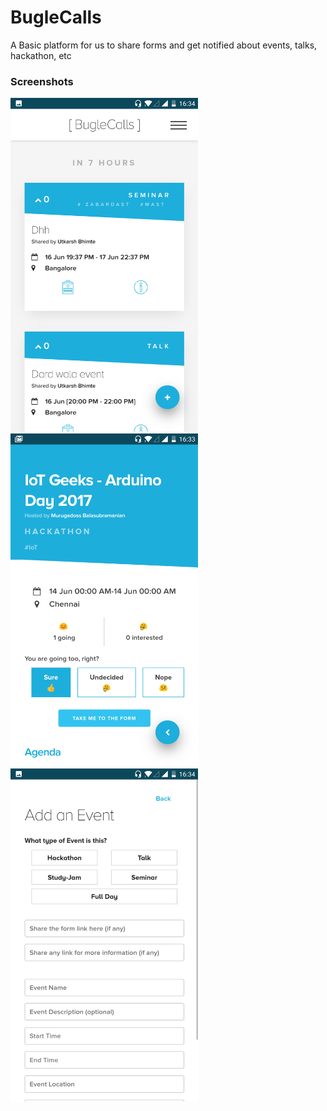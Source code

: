 # BugleCalls
A Basic platform for us to share forms and get notified about events, talks, hackathon, etc

### Screenshots

<img src="docs/images/Screenshot_20170615-163405.png" width="300">
<img src="docs/images/Screenshot_20170615-163356.png" width="300">
<img src="docs/images/Screenshot_20170615-163413.png" width="300">